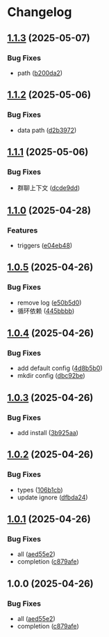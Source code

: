 # Changelog

## [1.1.3](https://github.com/ikechan8370/karin-plugin-chaite/compare/v1.1.2...v1.1.3) (2025-05-07)


### Bug Fixes

* path ([b200da2](https://github.com/ikechan8370/karin-plugin-chaite/commit/b200da24cd80c041ce195295caa482b71b02ec32))

## [1.1.2](https://github.com/ikechan8370/karin-plugin-chaite/compare/v1.1.1...v1.1.2) (2025-05-06)


### Bug Fixes

* data path ([d2b3972](https://github.com/ikechan8370/karin-plugin-chaite/commit/d2b3972fb75f10338e42f054b58cd64ddfb615b5))

## [1.1.1](https://github.com/ikechan8370/karin-plugin-chaite/compare/v1.1.0...v1.1.1) (2025-05-06)


### Bug Fixes

* 群聊上下文 ([dcde9dd](https://github.com/ikechan8370/karin-plugin-chaite/commit/dcde9dd7e0b91f98e636c90ef1299661a8996753))

## [1.1.0](https://github.com/ikechan8370/karin-plugin-chaite/compare/v1.0.5...v1.1.0) (2025-04-28)


### Features

* triggers ([e04eb48](https://github.com/ikechan8370/karin-plugin-chaite/commit/e04eb4846f1cbed38c22d73c92e36c36cff85966))

## [1.0.5](https://github.com/ikechan8370/karin-plugin-chaite/compare/v1.0.4...v1.0.5) (2025-04-26)


### Bug Fixes

* remove log ([e50b5d0](https://github.com/ikechan8370/karin-plugin-chaite/commit/e50b5d01adc4b6d3401af57111bfc96033f2bde2))
* 循环依赖 ([445bbbb](https://github.com/ikechan8370/karin-plugin-chaite/commit/445bbbb67e5f710677351ba3f93916066c01429e))

## [1.0.4](https://github.com/ikechan8370/karin-plugin-chaite/compare/v1.0.3...v1.0.4) (2025-04-26)


### Bug Fixes

* add default config ([4d8b5b0](https://github.com/ikechan8370/karin-plugin-chaite/commit/4d8b5b031e151167bbded5b91463bae94fc0e0e5))
* mkdir config ([dbc92be](https://github.com/ikechan8370/karin-plugin-chaite/commit/dbc92be4b3c0a35cff67d529738fb816bd86f279))

## [1.0.3](https://github.com/ikechan8370/karin-plugin-chaite/compare/v1.0.2...v1.0.3) (2025-04-26)


### Bug Fixes

* add install ([3b925aa](https://github.com/ikechan8370/karin-plugin-chaite/commit/3b925aac51814891e43fc26eb36f6c3a3a2630aa))

## [1.0.2](https://github.com/ikechan8370/karin-plugin-chaite/compare/v1.0.1...v1.0.2) (2025-04-26)


### Bug Fixes

* types ([106b1cb](https://github.com/ikechan8370/karin-plugin-chaite/commit/106b1cb7beb766c8c5cca3ee679d92410ed07acb))
* update ignore ([dfbda24](https://github.com/ikechan8370/karin-plugin-chaite/commit/dfbda246f46e5c24dbe28fdd01731834b138f89e))

## [1.0.1](https://github.com/ikechan8370/karin-plugin-chaite/compare/v1.0.0...v1.0.1) (2025-04-26)


### Bug Fixes

* all ([aed55e2](https://github.com/ikechan8370/karin-plugin-chaite/commit/aed55e2fee90a0a110c7d9716a75930f33d92efe))
* completion ([c879afe](https://github.com/ikechan8370/karin-plugin-chaite/commit/c879afe7f472719b43e65fbfc9d73826297c478a))

## 1.0.0 (2025-04-26)


### Bug Fixes

* all ([aed55e2](https://github.com/ikechan8370/karin-plugin-chaite/commit/aed55e2fee90a0a110c7d9716a75930f33d92efe))
* completion ([c879afe](https://github.com/ikechan8370/karin-plugin-chaite/commit/c879afe7f472719b43e65fbfc9d73826297c478a))
